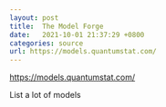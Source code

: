 ```yaml
---
layout: post
title:  The Model Forge
date:   2021-10-01 21:37:29 +0800
categories: source
url: https://models.quantumstat.com/
---
```


https://models.quantumstat.com/

List a lot of models
